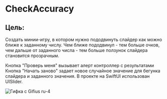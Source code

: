 # CheckAccuracy
## Цель:
Создать минии-игру, в котором нужно пододвинуть слайдер как можно ближе к заданному числу.
Чем ближе пододвинул - тем больше очков, чем дальше от заданного числа - тем больше ползунок слайдера становится прозрачным.

Кнопка "Проверь меня" вызывает алерт контроллер с результатами
Кнопка "Начать заново" задает новое случайное значение для бегунка слайдера и заданного значения.
В проекте на SwiftUI использован UISlider.

![Гифка с Gifius ru-4](https://user-images.githubusercontent.com/121757460/235487824-f2754545-9e87-4baf-a85e-0bfec6a76356.gif)
